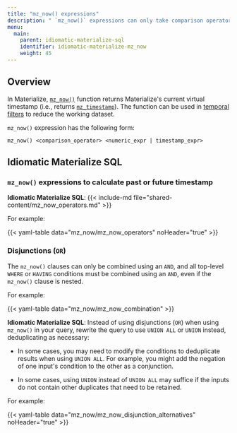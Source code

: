 ```yaml
---
title: "mz_now() expressions"
description: " `mz_now()` expressions can only take comparison operators. `mz_now()` expressions cannot be used with disjunctions `OR`."
menu:
  main:
    parent: idiomatic-materialize-sql
    identifier: idiomatic-materialize-mz_now
    weight: 45
---
```


## Overview

In Materialize, [`mz_now()`](/sql/functions/now_and_mz_now/) function returns
Materialize's current virtual timestamp (i.e., returns
[`mz_timestamp`](/sql/types/mz_timestamp/)). The function can be used in
[temporal filters](/transform-data/patterns/temporal-filters/) to reduce the
working dataset.

`mz_now()` expression has the following form:

```mzsql
mz_now() <comparison_operator> <numeric_expr | timestamp_expr>
```

## Idiomatic Materialize SQL

### `mz_now()` expressions to calculate past or future timestamp

**Idiomatic Materialize SQL**: {{< include-md
file="shared-content/mz_now_operators.md" >}}

For example:

{{< yaml-table data="mz_now/mz_now_operators" noHeader="true" >}}

### Disjunctions (`OR`)

The `mz_now()` clauses can only be combined using an `AND`, and all top-level
`WHERE` or `HAVING` conditions must be combined using an `AND`, even if the
`mz_now()` clause is nested.

For example:

{{< yaml-table data="mz_now/mz_now_combination" >}}

**Idiomatic Materialize SQL**: Instead of using disjunctions (`OR`) when using
`mz_now()` in your query, rewrite the query to use `UNION ALL` or `UNION`
instead, deduplicating as necessary:

- In some cases, you may need to modify the conditions to deduplicate results
  when using `UNION ALL`. For example, you might add the negation of one input's
  condition to the other as a conjunction.

- In some cases, using `UNION` instead of `UNION ALL` may suffice if the inputs
  do not contain other duplicates that need to be retained.

For example:

{{< yaml-table data="mz_now/mz_now_disjunction_alternatives" noHeader="true" >}}
